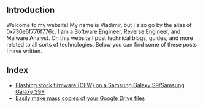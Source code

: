 ## Introduction
Welcome to my website! My name is Vladimir, but I also go by the alias of 0x736e6f776f776c. I am a Software Engineer, Reverse Engineer, and Malware Analyst. On this website I post technical blogs, guides, and more related to all sorts of technologies. Below you can find some of these posts I have written.

## Index
* [Flashing stock firmware (OFW) on a Samsung Galaxy S9/Samsung Galaxy S9+](https://0x736e6f776f776c.github.io/0/backupforgoogledrive)
* [Easily make mass copies of your Google Drive files](https://0x736e6f776f776c.github.io/0/backupforgoogledrive)
